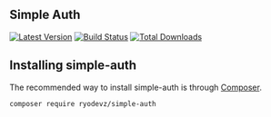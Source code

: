 ## Simple Auth
[![Latest Version](https://img.shields.io/github/v/release/ryodevz/simple-auth.svg?style=flat-square)](https://github.com/ryodevz/simple-auth/releases)
[![Build Status](https://img.shields.io/github/workflow/status/ryodevz/simple-auth/CI?label=ci%20build&style=flat-square)](https://github.com/ryodevz/simple-auth/actions?query=workflow%3ACI)
[![Total Downloads](https://img.shields.io/packagist/dt/ryodevz/simple-auth.svg?style=flat-square)](https://packagist.org/packages/ryodevz/simple-auth)

## Installing simple-auth

The recommended way to install simple-auth is through
[Composer](https://getcomposer.org/).

```bash
composer require ryodevz/simple-auth
```